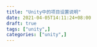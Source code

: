 ```yaml
---
title: "Unity中的项目设置说明"
date: 2021-04-05T14:11:24+08:00
draft: true
tags: ["unity",]
categories: ["unity",]
---
```


